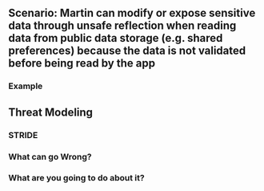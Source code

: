 ## Scenario: Martin can modify or expose sensitive data through unsafe reflection when reading data from public data storage (e.g. shared preferences) because the data is not validated before being read by the app

### Example

## Threat Modeling

### STRIDE

### What can go Wrong?

### What are you going to do about it?